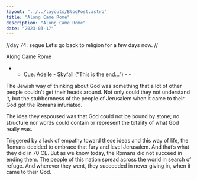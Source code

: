 ```yaml
---
layout: "../../layouts/BlogPost.astro"
title: "Along Came Rome"
description: "Along Came Rome"
date: "2023-03-17"
---
```


//day 74: segue
Let’s go back to religion for a few days now. //


Along Came Rome
- - Cue: Adelle - Skyfall (“This is the end…”)	- -


The Jewish way of thinking about God was something that a lot of other people couldn’t get their heads around. Not only could they not understand it, but the stubbornness of the people of Jerusalem when it came to their God got the Romans infuriated. 


The idea they espoused was that God could not be bound by stone; no structure nor words could contain or represent the totality of what God really was. 


Triggered by a lack of empathy toward these ideas and this way of life, the Romans decided to embrace that fury and level Jerusalem. And that’s what they did in 70 CE. 
But as we know today, the Romans did not succeed in ending them. The people of this nation spread across the world in search of refuge. And wherever they went, they succeeded in never giving in, when it came to their God.
